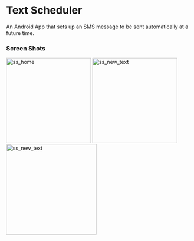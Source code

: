 # Text Scheduler
An Android App that sets up an SMS message to be sent automatically at a future time.

### Screen Shots
<img width="230" alt="ss_home" src="https://user-images.githubusercontent.com/31792170/213938588-33b78482-10b4-49d0-a397-f8a9dfbb4be2.png">  <img width="230" alt="ss_new_text" src="https://user-images.githubusercontent.com/31792170/214771600-a1e8e4b5-71fb-41a9-beaa-c4dd72c18b75.png">  <img width="245" alt="ss_new_text" src="https://user-images.githubusercontent.com/31792170/213938555-ebcf10f2-816f-4624-bd92-a227f29db4a8.png">
